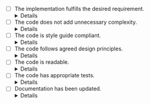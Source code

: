 - [ ] The implementation fulfills the desired requirement.
  <details>
    <summary>Details</summary>
    The code does the intended while also ensuring that it does not cause side-effects or compromise the system performance and functionality.
  </details>
- [ ] The code does not add unnecessary complexity.
  <details>
    <summary>Details</summary>
    The code is neither too simple and long (over-engineering) nor too short and complex for peers. With a complex code, devs are likely to introduce bugs when calling or modifying the code.
  </details>
- [ ] The code is style guide compliant.
  <details>
    <summary>Details</summary>
    The style guide of project is followed e.g. linting, formatting, types, and other standards. Any style point differing from the guide should not be combined with other changes, as it makes it hard to see what is being changed.
  </details>
- [ ] The code follows agreed design principles.
  <details>
    <summary>Details</summary>
    SOLID principles are used efficiently, making the code reusable and scalable.
  </details>
- [ ] The code is readable.
  <details>
    <summary>Details</summary>
    The code is readable and comprehensive. Comments are clear, useful, and explain why instead of what.
  </details>
- [ ] The code has appropriate tests.
  <details>
    <summary>Details</summary>
    Tests should be added, as appropriate, in the same changelist as the code. Tests should be correct, sensible, and useful.
  </details>
- [ ] Documentation has been updated.
  <details>
    <summary>Details</summary>
    Devs should update associated documentation. If code is deleted or deprecated, then the documentation should also be deleted.
  </details>
